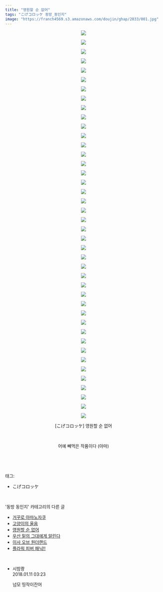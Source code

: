 ```yaml
---
title: "영원할 순 없어"
tags: "こげコロッケ 동방_동인지"
image: "https://franch4569.s3.amazonaws.com/doujin/ghap/2033/001.jpg"
---
```

<div class="article">
<p style="text-align: center; clear: none; float: none;"><img src="{{ site.imgserver2 }}/ghap/2033/001.jpg"/></p>
<p style="text-align: center; clear: none; float: none;"><img src="{{ site.imgserver2 }}/ghap/2033/002.jpg"/></p>
<p style="text-align: center; clear: none; float: none;"><img src="{{ site.imgserver2 }}/ghap/2033/003.jpg"/></p>
<p style="text-align: center; clear: none; float: none;"><img src="{{ site.imgserver2 }}/ghap/2033/004.jpg"/></p>
<p style="text-align: center; clear: none; float: none;"><img src="{{ site.imgserver2 }}/ghap/2033/005.jpg"/></p>
<p style="text-align: center; clear: none; float: none;"><img src="{{ site.imgserver2 }}/ghap/2033/006.jpg"/></p>
<p style="text-align: center; clear: none; float: none;"><img src="{{ site.imgserver2 }}/ghap/2033/007.jpg"/></p>
<p style="text-align: center; clear: none; float: none;"><img src="{{ site.imgserver2 }}/ghap/2033/008.jpg"/></p>
<p style="text-align: center; clear: none; float: none;"><img src="{{ site.imgserver2 }}/ghap/2033/009.jpg"/></p>
<p style="text-align: center; clear: none; float: none;"><img src="{{ site.imgserver2 }}/ghap/2033/010.jpg"/></p>
<p style="text-align: center; clear: none; float: none;"><img src="{{ site.imgserver2 }}/ghap/2033/011.jpg"/></p>
<p style="text-align: center; clear: none; float: none;"><img src="{{ site.imgserver2 }}/ghap/2033/012.jpg"/></p>
<p style="text-align: center; clear: none; float: none;"><img src="{{ site.imgserver2 }}/ghap/2033/013.jpg"/></p>
<p style="text-align: center; clear: none; float: none;"><img src="{{ site.imgserver2 }}/ghap/2033/014.jpg"/></p>
<p style="text-align: center; clear: none; float: none;"><img src="{{ site.imgserver2 }}/ghap/2033/015.jpg"/></p>
<p style="text-align: center; clear: none; float: none;"><img src="{{ site.imgserver2 }}/ghap/2033/016.jpg"/></p>
<p style="text-align: center; clear: none; float: none;"><img src="{{ site.imgserver2 }}/ghap/2033/017.jpg"/></p>
<p style="text-align: center; clear: none; float: none;"><img src="{{ site.imgserver2 }}/ghap/2033/018.jpg"/></p>
<p style="text-align: center; clear: none; float: none;"><img src="{{ site.imgserver2 }}/ghap/2033/019.jpg"/></p>
<p style="text-align: center; clear: none; float: none;"><img src="{{ site.imgserver2 }}/ghap/2033/020.jpg"/></p>
<p style="text-align: center; clear: none; float: none;"><img src="{{ site.imgserver2 }}/ghap/2033/021.jpg"/></p>
<p style="text-align: center; clear: none; float: none;"><img src="{{ site.imgserver2 }}/ghap/2033/022.jpg"/></p>
<p style="text-align: center; clear: none; float: none;"><img src="{{ site.imgserver2 }}/ghap/2033/023.jpg"/></p>
<p style="text-align: center; clear: none; float: none;"><img src="{{ site.imgserver2 }}/ghap/2033/024.jpg"/></p>
<p style="text-align: center; clear: none; float: none;"><img src="{{ site.imgserver2 }}/ghap/2033/025.jpg"/></p>
<p style="text-align: center; clear: none; float: none;"><img src="{{ site.imgserver2 }}/ghap/2033/026.jpg"/></p>
<p style="text-align: center; clear: none; float: none;"><img src="{{ site.imgserver2 }}/ghap/2033/027.jpg"/></p>
<p style="text-align: center; clear: none; float: none;"><img src="{{ site.imgserver2 }}/ghap/2033/028.jpg"/></p>
<p style="text-align: center; clear: none; float: none;"><img src="{{ site.imgserver2 }}/ghap/2033/029.jpg"/></p>
<p style="text-align: center; clear: none; float: none;"><img src="{{ site.imgserver2 }}/ghap/2033/030.jpg"/></p>
<p style="text-align: center; clear: none; float: none;"><img src="{{ site.imgserver2 }}/ghap/2033/031.jpg"/></p>
<p style="text-align: center; clear: none; float: none;"><img src="{{ site.imgserver2 }}/ghap/2033/032.jpg"/></p>
<p style="text-align: center; clear: none; float: none;"><img src="{{ site.imgserver2 }}/ghap/2033/033.jpg"/></p>
<p style="text-align: center; clear: none; float: none;"><img src="{{ site.imgserver2 }}/ghap/2033/034.jpg"/></p>
<p style="text-align: center; clear: none; float: none;"><img src="{{ site.imgserver2 }}/ghap/2033/035.jpg"/></p>
<p style="text-align: center; clear: none; float: none;"><img src="{{ site.imgserver2 }}/ghap/2033/036.jpg"/></p>
<p style="text-align: center; clear: none; float: none;"><img src="{{ site.imgserver2 }}/ghap/2033/037.jpg"/></p>
<p style="text-align: center; clear: none; float: none;"><img src="{{ site.imgserver2 }}/ghap/2033/038.jpg"/></p>
<p style="text-align: center; clear: none; float: none;"><img src="{{ site.imgserver2 }}/ghap/2033/039.jpg"/></p>
<p style="text-align: center; clear: none; float: none;"><img src="{{ site.imgserver2 }}/ghap/2033/040.jpg"/></p>
<p style="text-align: center; clear: none; float: none;"><img src="{{ site.imgserver2 }}/ghap/2033/041.jpg"/></p>
<p style="text-align: center; clear: none; float: none;"><img src="{{ site.imgserver2 }}/ghap/2033/042.jpg"/></p>
<p style="text-align: center; clear: none; float: none;">[こげコロッケ] 영원할 순 없어</p>
<p style="text-align: center; clear: none; float: none;"><br/></p>
<p style="text-align: center; clear: none; float: none;">어예 빼먹은 작품이다 (아마)</p>
<p><br/></p>
</div><br/>
<div class="tagTrail">
<p>태그: </p>
<ul>
<li>こげコロッケ</li>
</ul>
</div><br/>
<div class="another">
<p>'동방 동인지' 카테고리의 다른 글</p>
<ul>
<li><a href="/ghap_2036">거꾸로 아마노자쿠</a></li>
<li><a href="/ghap_2034">고양이의 울음</a></li>
<li><a href="/ghap_2033">영원할 순 없어</a></li>
<li><a href="/ghap_2032">우산 밑의 그대에게 알린다</a></li>
<li><a href="/ghap_2031">이사 오브 원더랜드</a></li>
<li><a href="/ghap_2030">플라워 피버 패닉!!</a></li>
</ul>
</div><br/>
<div class="cb_module cb_fluid">
<div class="cb_wrt cb_profile">
<div class="comment">
<ul>
<li class="cb_thumb_off" id="comment15171517">
<div class="cb_comment_area">
<div class="cb_info_area">
<div class="cb_section">
<span class="cb_nick_name">시밤쾅</span>
</div>
<div class="cb_section">
<span class="cb_date">2018.01.11 03:23 </span>
</div>
</div>
<div class="cb_dsc_comment">
<p class="cb_dsc">
											넘모 띵작이잔어
										</p>
</div>
</div></li>
</ul>
</div>
</div><!-- commentList close -->
</div><br/>
